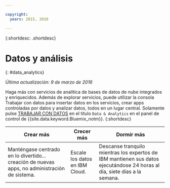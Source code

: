 ```yaml
---

copyright:
  years: 2015, 2016

---
```



{:shortdesc: .shortdesc} 

# Datos y análisis
{: #data_analytics}

*Última actualización: 9 de marzo de 2016*

Haga más con servicios de analítica de bases de datos de nube integrados y enriquecidos. Además de explorar servicios, puede utilizar la consola Trabajar con datos
para insertar datos en los servicios, crear apps controladas por datos y analizar datos, todos en un lugar central. Solamente pulse [TRABAJAR CON DATOS](https://console.ng.bluemix.net/data/services/) en el título `Data & Analytics` en el panel de control de {{site.data.keyword.Bluemix_notm}}.
{:shortdesc}


Crear más | Crecer más | Dormir más
---- | ---- | ----
Manténgase centrado en lo divertido... creación de nuevas apps, no administración de sistema. | Escale los datos en IBM Cloud.  | Descanse tranquilo mientras los expertos de IBM mantienen sus datos ejecutándose 24 horas al día, siete días a la semana.
